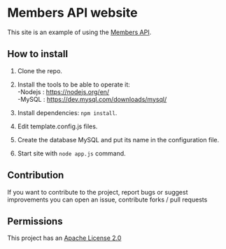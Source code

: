 # Members API website
This site is an example of using the [Members API](https://github.com/SmaugDev/members-api).


## How to install

1. Clone the repo.
2. Install the tools to be able to operate it: <br> 
	   -Nodejs : https://nodejs.org/en/ <br>
	    -MySQL : https://dev.mysql.com/downloads/mysql/ <br>

3. Install dependencies: `npm install`.
4. Edit template.config.js files.
5. Create the database MySQL and put its name in the configuration file.
6. Start site with `node app.js` command.

## Contribution 

If you want to contribute to the project, report bugs or suggest improvements you can open an issue, contribute forks / pull requests

## Permissions

This project has an <a href="./LICENSE"> Apache License 2.0 </a>
